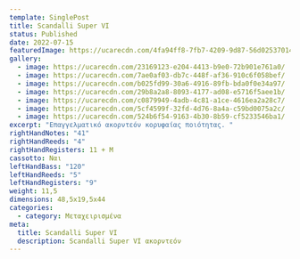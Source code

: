 ```yaml
---
template: SinglePost
title: Scandalli Super VI
status: Published
date: 2022-07-15
featuredImage: https://ucarecdn.com/4fa94ff8-7fb7-4209-9d87-56d02537014b/
gallery:
  - image: https://ucarecdn.com/23169123-e204-4413-b9e0-72b901e761a0/
  - image: https://ucarecdn.com/7ae0af03-db7c-448f-af36-910c6f058bef/
  - image: https://ucarecdn.com/b025fd99-30a6-4916-89fb-bda0f0e34a97/
  - image: https://ucarecdn.com/29b8a2a8-8093-4177-ad08-e5716f5aee1b/
  - image: https://ucarecdn.com/c0879949-4adb-4c81-a1ce-4616ea2a28c7/
  - image: https://ucarecdn.com/5cf4599f-32fd-4d76-8a4a-c59bd0075a2c/
  - image: https://ucarecdn.com/524b6f54-9163-4b30-8b59-cf5233546ba1/
excerpt: "Επαγγελματικό ακορντεόν κορυφαίας ποιότητας. "
rightHandNotes: "41"
rightHandReeds: "4"
rightHandRegisters: 11 + Μ
cassotto: Ναι
leftHandBass: "120"
leftHandReeds: "5"
leftHandRegisters: "9"
weight: 11,5
dimensions: 48,5x19,5x44
categories:
  - category: Μεταχειρισμένα
meta:
  title: Scandalli Super VI
  description: Scandalli Super VI ακορντεόν
---
```

